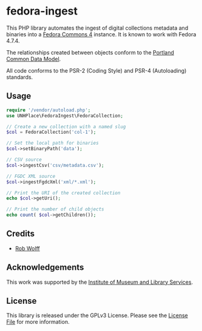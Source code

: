 # fedora-ingest

This PHP library automates the ingest of digital collections metadata and binaries into a [Fedora Commons 4](https://duraspace.org/fedora/) instance. It is known to work with Fedora 4.7.4. 

The relationships created between objects conform to the [Portland Common Data Model](https://github.com/duraspace/pcdm/wiki).

All code conforms to the PSR-2 (Coding Style) and PSR-4 (Autoloading) standards.

## Usage

``` php
require '/vendor/autoload.php';
use UNHPlace\FedoraIngest\FedoraCollection;

// Create a new collection with a named slug
$col = FedoraCollection('col-1');

// Set the local path for binaries
$col->setBinaryPath('data');

// CSV source
$col->ingestCsv('csv/metadata.csv');

// FGDC XML source
$col->ingestFgdcXml('xml/*.xml');

// Print the URI of the created collection
echo $col->getUri();

// Print the number of child objects
echo count( $col->getChildren());
```

## Credits

- [Rob Wolff](https://github.com/paniccc)

## Acknowledgements
This work was supported by the [Institute of Museum and Library Services](https://www.imls.gov).

## License

This library is released under the GPLv3 License. Please see the [License File](LICENSE.md) for more information.